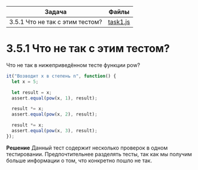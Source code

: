 | Задача | Файлы |
| --- | --- |
| 3.5.1 Что не так с этим тестом? | [task1.js](task1.js) |

# 3.5.1 Что не так с этим тестом?
Что не так в нижеприведённом тесте функции pow?
```javascript
it("Возводит x в степень n", function() {
  let x = 5;

  let result = x;
  assert.equal(pow(x, 1), result);

  result *= x;
  assert.equal(pow(x, 2), result);

  result *= x;
  assert.equal(pow(x, 3), result);
});
```

**Решение**
Данный тест содержит несколько проверок в одном тестировании. Предпочтительнее разделять тесты, так как мы получим больше информации о том, что конкретно пошло не так.